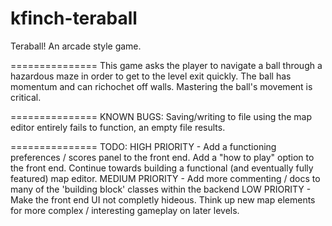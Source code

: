 kfinch-teraball
===============

Teraball! An arcade style game.

===============
This game asks the player to navigate a ball through a hazardous maze in order to get to the level exit quickly.
The ball has momentum and can richochet off walls. Mastering the ball's movement is critical.

===============
KNOWN BUGS:
Saving/writing to file using the map editor entirely fails to function, an empty file results.

===============
TODO:
HIGH PRIORITY - 
Add a functioning preferences / scores panel to the front end.
Add a "how to play" option to the front end.
Continue towards building a functional (and eventually fully featured) map editor.
MEDIUM PRIORITY -
Add more commenting / docs to many of the 'building block' classes within the backend
LOW PRIORITY -
Make the front end UI not completly hideous.
Think up new map elements for more complex / interesting gameplay on later levels.
